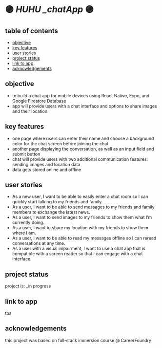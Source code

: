 # :purple_circle: *HUHU _chatApp* :purple_circle:


## table of contents
* [objective](#objective)
* [key features](#key-features)
* [user stories](#user-stories)
* [project status](#project-status)
* [link to app](#link-to-app)
* [acknowledgements](#acknowledgements)

## objective
- to build a chat app for mobile devices using React Native, Expo, and Google Firestore Database
- app will provide users with a chat interface and options to share images and their location
  
## key features
- one page where users can enter their name and choose a background color for the chat screen
before joining the chat
- another page displaying the conversation, as well as an input field and submit button
- chat will provide users with two additional communication features: sending images
and location data
- data gets stored online and offline

## user stories 
- As a new user, I want to be able to easily enter a chat room so I can quickly start talking to my
friends and family.
- As a user, I want to be able to send messages to my friends and family members to exchange
the latest news.
- As a user, I want to send images to my friends to show them what I’m currently doing.
- As a user, I want to share my location with my friends to show them where I am.
- As a user, I want to be able to read my messages offline so I can reread conversations at any time.
- As a user with a visual impairment, I want to use a chat app that is compatible with a screen
reader so that I can engage with a chat interface.

## project status
project is: _in progress

## link to app
tba

## acknowledgements
this project was based on full-stack immersion course @ CareerFoundry

